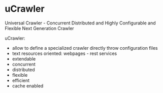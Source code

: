 # uCrawler
Universal Crawler - Concurrent Distributed and Highly Configurable and Flexible Next Generation Crawler

uCrawler:
* allow to define a specialized crawler directly throw configuration files
* text resources oriented: webpages - rest services
* extendable
* concurrent
* distributed
* flexible
* efficient
* cache enabled
